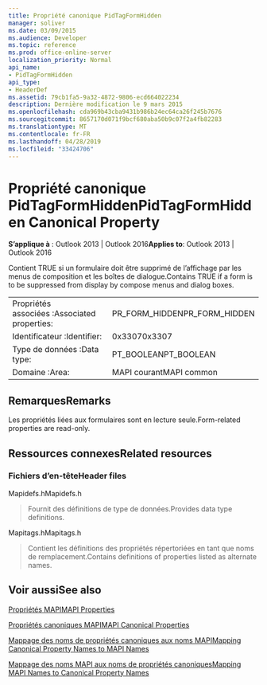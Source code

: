 ```yaml
---
title: Propriété canonique PidTagFormHidden
manager: soliver
ms.date: 03/09/2015
ms.audience: Developer
ms.topic: reference
ms.prod: office-online-server
localization_priority: Normal
api_name:
- PidTagFormHidden
api_type:
- HeaderDef
ms.assetid: 79cb1fa5-9a32-4872-9806-ecd664022234
description: Dernière modification le 9 mars 2015
ms.openlocfilehash: cda969b43cba9431b986b24ec64ca26f245b7676
ms.sourcegitcommit: 8657170d071f9bcf680aba50b9c07f2a4fb82283
ms.translationtype: MT
ms.contentlocale: fr-FR
ms.lasthandoff: 04/28/2019
ms.locfileid: "33424706"
---
```

# <a name="pidtagformhidden-canonical-property"></a><span data-ttu-id="93d33-103">Propriété canonique PidTagFormHidden</span><span class="sxs-lookup"><span data-stu-id="93d33-103">PidTagFormHidden Canonical Property</span></span>

  
  
<span data-ttu-id="93d33-104">**S’applique à** : Outlook 2013 | Outlook 2016</span><span class="sxs-lookup"><span data-stu-id="93d33-104">**Applies to**: Outlook 2013 | Outlook 2016</span></span> 
  
<span data-ttu-id="93d33-105">Contient TRUE si un formulaire doit être supprimé de l’affichage par les menus de composition et les boîtes de dialogue.</span><span class="sxs-lookup"><span data-stu-id="93d33-105">Contains TRUE if a form is to be suppressed from display by compose menus and dialog boxes.</span></span> 
  
|||
|:-----|:-----|
|<span data-ttu-id="93d33-106">Propriétés associées :</span><span class="sxs-lookup"><span data-stu-id="93d33-106">Associated properties:</span></span>  <br/> |<span data-ttu-id="93d33-107">PR_FORM_HIDDEN</span><span class="sxs-lookup"><span data-stu-id="93d33-107">PR_FORM_HIDDEN</span></span>  <br/> |
|<span data-ttu-id="93d33-108">Identificateur :</span><span class="sxs-lookup"><span data-stu-id="93d33-108">Identifier:</span></span>  <br/> |<span data-ttu-id="93d33-109">0x3307</span><span class="sxs-lookup"><span data-stu-id="93d33-109">0x3307</span></span>  <br/> |
|<span data-ttu-id="93d33-110">Type de données :</span><span class="sxs-lookup"><span data-stu-id="93d33-110">Data type:</span></span>  <br/> |<span data-ttu-id="93d33-111">PT_BOOLEAN</span><span class="sxs-lookup"><span data-stu-id="93d33-111">PT_BOOLEAN</span></span>  <br/> |
|<span data-ttu-id="93d33-112">Domaine :</span><span class="sxs-lookup"><span data-stu-id="93d33-112">Area:</span></span>  <br/> |<span data-ttu-id="93d33-113">MAPI courant</span><span class="sxs-lookup"><span data-stu-id="93d33-113">MAPI common</span></span>  <br/> |
   
## <a name="remarks"></a><span data-ttu-id="93d33-114">Remarques</span><span class="sxs-lookup"><span data-stu-id="93d33-114">Remarks</span></span>

<span data-ttu-id="93d33-115">Les propriétés liées aux formulaires sont en lecture seule.</span><span class="sxs-lookup"><span data-stu-id="93d33-115">Form-related properties are read-only.</span></span> 
  
## <a name="related-resources"></a><span data-ttu-id="93d33-116">Ressources connexes</span><span class="sxs-lookup"><span data-stu-id="93d33-116">Related resources</span></span>

### <a name="header-files"></a><span data-ttu-id="93d33-117">Fichiers d’en-tête</span><span class="sxs-lookup"><span data-stu-id="93d33-117">Header files</span></span>

<span data-ttu-id="93d33-118">Mapidefs.h</span><span class="sxs-lookup"><span data-stu-id="93d33-118">Mapidefs.h</span></span>
  
> <span data-ttu-id="93d33-119">Fournit des définitions de type de données.</span><span class="sxs-lookup"><span data-stu-id="93d33-119">Provides data type definitions.</span></span>
    
<span data-ttu-id="93d33-120">Mapitags.h</span><span class="sxs-lookup"><span data-stu-id="93d33-120">Mapitags.h</span></span>
  
> <span data-ttu-id="93d33-121">Contient les définitions des propriétés répertoriées en tant que noms de remplacement.</span><span class="sxs-lookup"><span data-stu-id="93d33-121">Contains definitions of properties listed as alternate names.</span></span>
    
## <a name="see-also"></a><span data-ttu-id="93d33-122">Voir aussi</span><span class="sxs-lookup"><span data-stu-id="93d33-122">See also</span></span>



[<span data-ttu-id="93d33-123">Propriétés MAPI</span><span class="sxs-lookup"><span data-stu-id="93d33-123">MAPI Properties</span></span>](mapi-properties.md)
  
[<span data-ttu-id="93d33-124">Propriétés canoniques MAPI</span><span class="sxs-lookup"><span data-stu-id="93d33-124">MAPI Canonical Properties</span></span>](mapi-canonical-properties.md)
  
[<span data-ttu-id="93d33-125">Mappage des noms de propriétés canoniques aux noms MAPI</span><span class="sxs-lookup"><span data-stu-id="93d33-125">Mapping Canonical Property Names to MAPI Names</span></span>](mapping-canonical-property-names-to-mapi-names.md)
  
[<span data-ttu-id="93d33-126">Mappage des noms MAPI aux noms de propriétés canoniques</span><span class="sxs-lookup"><span data-stu-id="93d33-126">Mapping MAPI Names to Canonical Property Names</span></span>](mapping-mapi-names-to-canonical-property-names.md)

